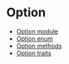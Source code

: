 # Option

- [Option module](module.md)
- [Option enum](option.md)
- [Option methods](option_methods.md)
- [Option traits](option_traits.md)
